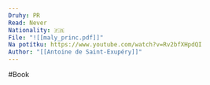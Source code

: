 ```yaml
---
Druhy: PR
Read: Never
Nationality: 🇫🇷
File: "![[maly_princ.pdf]]"
Na potítku: https://www.youtube.com/watch?v=Rv2bfXHpdQI
Author: "[[Antoine de Saint-Exupéry]]"
---
```

#Book
